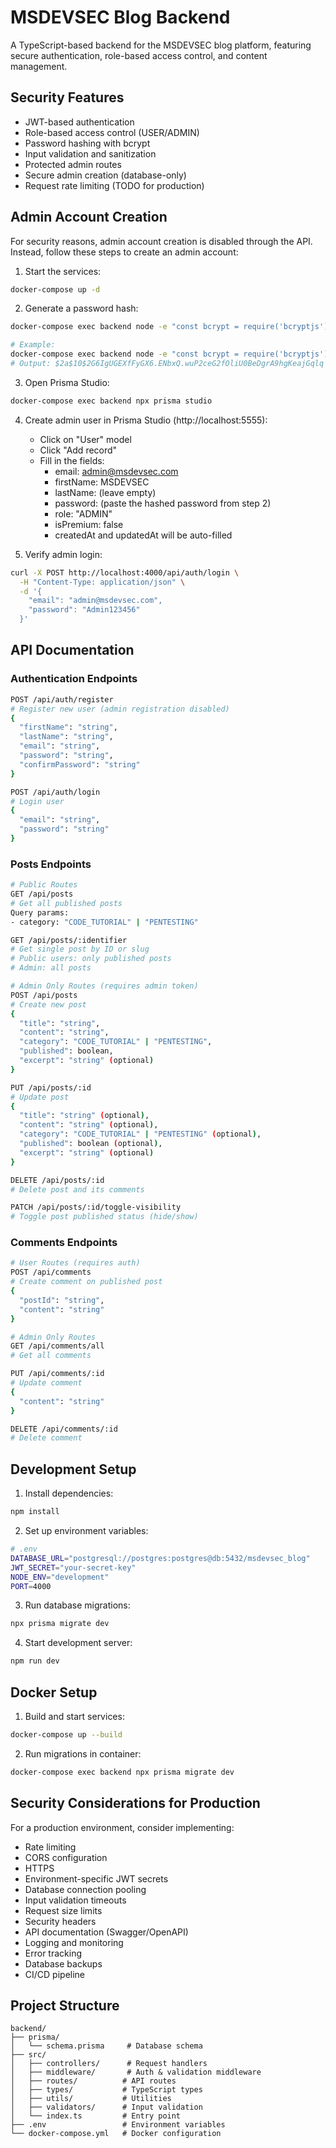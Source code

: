 # MSDEVSEC Blog Backend

A TypeScript-based backend for the MSDEVSEC blog platform, featuring secure authentication, role-based access control, and content management.

## Security Features

- JWT-based authentication
- Role-based access control (USER/ADMIN)
- Password hashing with bcrypt
- Input validation and sanitization
- Protected admin routes
- Secure admin creation (database-only)
- Request rate limiting (TODO for production)

## Admin Account Creation

For security reasons, admin account creation is disabled through the API. Instead, follow these steps to create an admin account:

1. Start the services:
```bash
docker-compose up -d
```

2. Generate a password hash:
```bash
docker-compose exec backend node -e "const bcrypt = require('bcryptjs'); bcrypt.hash('YOUR_ADMIN_PASSWORD', 10).then(hash => console.log(hash));"

# Example:
docker-compose exec backend node -e "const bcrypt = require('bcryptjs'); bcrypt.hash('Admin123456', 10).then(hash => console.log(hash));"
# Output: $2a$10$2G6IgUGEXfFyGX6.ENbxQ.wuP2ceG2fOliU0BeDgrA9hgKeajGqlq
```

3. Open Prisma Studio:
```bash
docker-compose exec backend npx prisma studio
```

4. Create admin user in Prisma Studio (http://localhost:5555):
   - Click on "User" model
   - Click "Add record"
   - Fill in the fields:
     * email: admin@msdevsec.com
     * firstName: MSDEVSEC
     * lastName: (leave empty)
     * password: (paste the hashed password from step 2)
     * role: "ADMIN"
     * isPremium: false
     * createdAt and updatedAt will be auto-filled

5. Verify admin login:
```bash
curl -X POST http://localhost:4000/api/auth/login \
  -H "Content-Type: application/json" \
  -d '{
    "email": "admin@msdevsec.com",
    "password": "Admin123456"
  }'
```

## API Documentation

### Authentication Endpoints

```bash
POST /api/auth/register
# Register new user (admin registration disabled)
{
  "firstName": "string",
  "lastName": "string",
  "email": "string",
  "password": "string",
  "confirmPassword": "string"
}

POST /api/auth/login
# Login user
{
  "email": "string",
  "password": "string"
}
```

### Posts Endpoints

```bash
# Public Routes
GET /api/posts
# Get all published posts
Query params:
- category: "CODE_TUTORIAL" | "PENTESTING"

GET /api/posts/:identifier
# Get single post by ID or slug
# Public users: only published posts
# Admin: all posts

# Admin Only Routes (requires admin token)
POST /api/posts
# Create new post
{
  "title": "string",
  "content": "string",
  "category": "CODE_TUTORIAL" | "PENTESTING",
  "published": boolean,
  "excerpt": "string" (optional)
}

PUT /api/posts/:id
# Update post
{
  "title": "string" (optional),
  "content": "string" (optional),
  "category": "CODE_TUTORIAL" | "PENTESTING" (optional),
  "published": boolean (optional),
  "excerpt": "string" (optional)
}

DELETE /api/posts/:id
# Delete post and its comments

PATCH /api/posts/:id/toggle-visibility
# Toggle post published status (hide/show)
```

### Comments Endpoints

```bash
# User Routes (requires auth)
POST /api/comments
# Create comment on published post
{
  "postId": "string",
  "content": "string"
}

# Admin Only Routes
GET /api/comments/all
# Get all comments

PUT /api/comments/:id
# Update comment
{
  "content": "string"
}

DELETE /api/comments/:id
# Delete comment
```

## Development Setup

1. Install dependencies:
```bash
npm install
```

2. Set up environment variables:
```bash
# .env
DATABASE_URL="postgresql://postgres:postgres@db:5432/msdevsec_blog"
JWT_SECRET="your-secret-key"
NODE_ENV="development"
PORT=4000
```

3. Run database migrations:
```bash
npx prisma migrate dev
```

4. Start development server:
```bash
npm run dev
```

## Docker Setup

1. Build and start services:
```bash
docker-compose up --build
```

2. Run migrations in container:
```bash
docker-compose exec backend npx prisma migrate dev
```

## Security Considerations for Production

For a production environment, consider implementing:
- Rate limiting
- CORS configuration
- HTTPS
- Environment-specific JWT secrets
- Database connection pooling
- Input validation timeouts
- Request size limits
- Security headers
- API documentation (Swagger/OpenAPI)
- Logging and monitoring
- Error tracking
- Database backups
- CI/CD pipeline

## Project Structure

```
backend/
├── prisma/
│   └── schema.prisma     # Database schema
├── src/
│   ├── controllers/      # Request handlers
│   ├── middleware/       # Auth & validation middleware
│   ├── routes/          # API routes
│   ├── types/           # TypeScript types
│   ├── utils/           # Utilities
│   ├── validators/      # Input validation
│   └── index.ts         # Entry point
├── .env                 # Environment variables
└── docker-compose.yml   # Docker configuration
